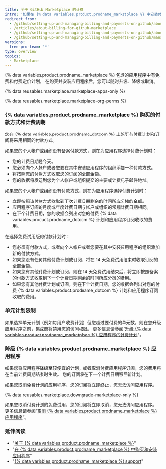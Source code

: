 ```yaml
---
title: 关于 GitHub Marketplace 的计费
intro: '如果在 {% data variables.product.prodname_marketplace %} 中安装付费应用程序，您的订阅会共用帐户的现有计费日期、付款方式和收据。'
redirect_from:
  - /github/setting-up-and-managing-billing-and-payments-on-github/about-billing-for-github-marketplace
  - /articles/about-billing-for-github-marketplace
  - /github/setting-up-and-managing-billing-and-payments-on-github/about-billing-for-github-marketplace
  - /github/setting-up-and-managing-billing-and-payments-on-github/managing-billing-for-github-marketplace-apps/about-billing-for-github-marketplace
versions:
  free-pro-team: '*'
type: overview
topics:
  - Marketplace
---
```


{% data variables.product.prodname_marketplace %} 包含的应用程序中有免费和付费定价计划。 在购买并安装应用程序后，您可以随时升级、降级或取消。

{% data reusables.marketplace.marketplace-apps-only %}

{% data reusables.marketplace.marketplace-org-perms %}

### {% data variables.product.prodname_marketplace %} 购买的付款方式和计费周期

您在 {% data variables.product.prodname_dotcom %} 上的所有付费计划和订阅将采用相同的付款方式。

如果您的个人帐户或组织没有备案付款方式，则在为应用程序选择付费计划时：
- 您的计费日期是今天。
- 您必须向个人帐户或者您要在其中安装应用程序的组织添加一种付款方式。
- 将按照您的付款方式收取您的订阅的全部金额。
- 您的收据将发送到您为个人帐户或组织提交的主要或计费电子邮件地址。

如果您的个人帐户或组织没有付款方式，则在为应用程序选择付费计划时：
- 立即按照该付款方式收取到下次计费日期剩余的时间所应分摊的金额。
- 应用程序订阅的月度或年度计费日期与帐户或组织的常规计费日期相同。
- 在下个计费日期，您的收据会列出对您的付费 {% data variables.product.prodname_dotcom %} 计划和应用程序订阅收取的费用。

在选择免费试用版的付款计划时：
- 您必须有付款方式，或者向个人帐户或者您要在其中安装应用程序的组织添加新的付款方式。
- 如果您没有任何其他付费计划或订阅，将在 14 天免费试用结束时收取订阅的全部金额。
- 如果您有其他付费计划或订阅，则在 14 天免费试用结束后，将立即按照备案的付款方式收取到下一个计费日期剩余的时间所应分摊的费用。
- 如果您有其他付费计划或订阅，则在下个计费日期，您的收据会列出对您的付费 {% data variables.product.prodname_dotcom %} 计划和应用程序订阅收取的费用。

### 单元计划限制

如果选择单元计划（例如每用户收费计划）但您超过要付费的单元数，则在您升级应用程序之前，集成商将禁用您的访问权限。 更多信息请参阅"[升级 {% data variables.product.prodname_marketplace %} 应用程序的计费计划](/articles/upgrading-the-billing-plan-for-a-github-marketplace-app)"。

### 降级 {% data variables.product.prodname_marketplace %} 应用程序

如果您将应用程序降级至较便宜的计划，或者取消付费应用程序订阅，您的费用将在当前计费周期结束时生效。 您的订阅将在下一个计费日期移至新计划。

如果您取消免费计划的应用程序，您的订阅将立即终止，您无法访问应用程序。

{% data reusables.marketplace.downgrade-marketplace-only %}

如果您取消付费计划的免费试用，您的订阅将立即取消，您无法访问应用程序。 更多信息请参阅“[取消 {% data variables.product.prodname_marketplace %} 应用程序](/articles/canceling-a-github-marketplace-app)”。

### 延伸阅读

- "[关于 {% data variables.product.prodname_marketplace %}](/articles/about-github-marketplace)"
- "[在 {% data variables.product.prodname_marketplace %} 中购买和安装应用程序](/articles/purchasing-and-installing-apps-in-github-marketplace)"
- "[{% data variables.product.prodname_marketplace %} support](/articles/github-marketplace-support)"
